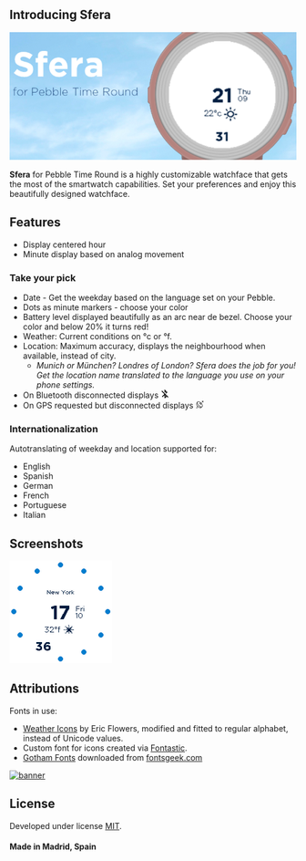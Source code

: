 
## Introducing Sfera
![Banner](https://raw.githubusercontent.com/dieghernan/Sfera/master/assets/SferaBanner.png)

**Sfera** for Pebble Time Round is a highly customizable watchface that gets the most of the smartwatch capabilities. Set your preferences and enjoy this beautifully designed watchface.

## Features
* Display centered hour
* Minute display based on analog movement

### Take your pick
 * Date - Get the weekday based on the language set on your Pebble.
 * Dots as minute markers - choose your color
 * Battery level displayed beautifully as an arc near de bezel. Choose your color and below 20% it turns red!
 * Weather: Current conditions on °c or °f.
 * Location: Maximum accuracy, displays the neighbourhood when available, instead of city.
   * *Munich or München? Londres of London? Sfera does the job for you! Get the location name translated to the language you use on your phone settings.*
 * On Bluetooth disconnected displays ![BTDis](https://raw.githubusercontent.com/dieghernan/Sfera/master/assets/BTDisconnectIcon.png)
 * On GPS requested but disconnected displays ![GPSDis](https://raw.githubusercontent.com/dieghernan/Sfera/master/assets/GPSDisconnectIcon.png)
    
### Internationalization
Autotranslating of weekday and location supported for:
* English 
* Spanish
* German
* French
* Portuguese
* Italian

## Screenshots
![GIF](https://raw.githubusercontent.com/dieghernan/Sfera/master/assets/SferaGif.GIF)

## Attributions
Fonts in use: 
 * [Weather Icons](https://erikflowers.github.io/weather-icons) by Eric Flowers, modified and fitted to regular alphabet, instead of Unicode values.
 * Custom font for icons created via [Fontastic](http://fontastic.me/).
 * [Gotham Fonts](http://fontsgeek.com/search?q=gotham) downloaded from [fontsgeek.com](http://fontsgeek.com)
  
[![banner](https://poweredby.yahoo.com/purple.png)](https://www.yahoo.com/?ilc=401)

## License
Developed under license [MIT](https://raw.githubusercontent.com/dieghernan/Sfera/master/LICENSE).

#### Made in Madrid, Spain
